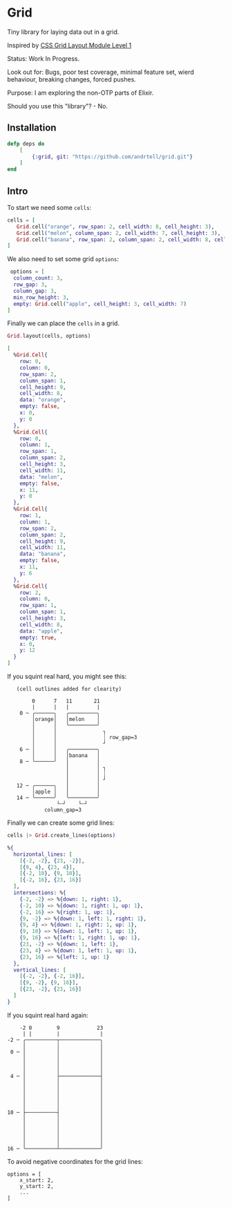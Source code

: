 # Grid

Tiny library for laying data out in a grid. 

Inspired by [CSS Grid Layout Module Level 1](https://www.w3.org/TR/css-grid-1/)

Status: Work In Progress.

Look out for: Bugs, poor test coverage, minimal feature set, wierd behaviour, breaking changes, forced pushes.

Purpose: I am exploring the non-OTP parts of Elixir.

Should you use this "library"? - No.

Installation
------------

```elixir
defp deps do
    [
        {:grid, git: "https://github.com/andrtell/grid.git"}
    ]
end
```

Intro
-----

To start we need some `cells`:

```elixir
cells = [
   Grid.cell("orange", row_span: 2, cell_width: 8, cell_height: 3),
   Grid.cell("melon", column_span: 2, cell_width: 7, cell_height: 3),
   Grid.cell("banana", row_span: 2, column_span: 2, cell_width: 8, cell_height: 3)
]
```

We also need to set some grid `options`:

```elixir
 options = [
  column_count: 3,
  row_gap: 3,
  column_gap: 3,
  min_row_height: 3,
  empty: Grid.cell("apple", cell_height: 3, cell_width: 7)
]
```
Finally we can place the `cells` in a grid.

```elixir
Grid.layout(cells, options)

[
  %Grid.Cell{
    row: 0,
    column: 0,
    row_span: 2,
    column_span: 1,
    cell_height: 9,
    cell_width: 8,
    data: "orange",
    empty: false,
    x: 0,
    y: 0
  },
  %Grid.Cell{
    row: 0,
    column: 1,
    row_span: 1,
    column_span: 2,
    cell_height: 3,
    cell_width: 11,
    data: "melon",
    empty: false,
    x: 11,
    y: 0
  },
  %Grid.Cell{
    row: 1,
    column: 1,
    row_span: 2,
    column_span: 2,
    cell_height: 9,
    cell_width: 11,
    data: "banana",
    empty: false,
    x: 11,
    y: 6
  },
  %Grid.Cell{
    row: 2,
    column: 0,
    row_span: 1,
    column_span: 1,
    cell_height: 3,
    cell_width: 8,
    data: "apple",
    empty: true,
    x: 0,
    y: 12
  }
]
```

If you squint real hard, you might see this:

```
   (cell outlines added for clearity)

        0      7   11       21 
        |      |   |         |
    0 ─ ╭──────╮   ╭─────────╮ 
        │orange│   │melon    │
        │      │   ╰─────────╯
        │      │               ┐ 
        │      │               ┊ row_gap=3
        │      │               ┘
    6 ─ │      │   ╭─────────╮
        │      │   │banana   │
    8 ─ ╰──────╯   │         │                      
                   │         │ ┐
                   │         │ ┊ 
                   │         │ ┘
   12 ─ ╭──────╮   │         │
        │apple │   │         │
   14 ─ ╰──────╯   ╰─────────╯ 
                └┄┘    └┄┘
            column_gap=3 
```

Finally we can create some grid lines:

```elixir
cells |> Grid.create_lines(options)

%{
  horizontal_lines: [
    [{-2, -2}, {23, -2}],
    [{9, 4}, {23, 4}],
    [{-2, 10}, {9, 10}],
    [{-2, 16}, {23, 16}]
  ],
  intersections: %{
    {-2, -2} => %{down: 1, right: 1},
    {-2, 10} => %{down: 1, right: 1, up: 1},
    {-2, 16} => %{right: 1, up: 1},
    {9, -2} => %{down: 1, left: 1, right: 1},
    {9, 4} => %{down: 1, right: 1, up: 1},
    {9, 10} => %{down: 1, left: 1, up: 1},
    {9, 16} => %{left: 1, right: 1, up: 1},
    {23, -2} => %{down: 1, left: 1},
    {23, 4} => %{down: 1, left: 1, up: 1},
    {23, 16} => %{left: 1, up: 1}
  },
  vertical_lines: [
    [{-2, -2}, {-2, 16}],
    [{9, -2}, {9, 16}],
    [{23, -2}, {23, 16}]
  ]
}
```

If you squint real hard again:

```
    -2 0        9            23
     | |        |             |  
-2 ─ ╭──────────┬─────────────╮
     │          │             │  
 0 ─ │          │             │ 
     │          │             │  
     │          │             │  
     │          │             │     
 4 ─ │          ├─────────────┤            
     │          │             │     
     │          │             │  
     │          │             │   
     │          │             │   
     │          │             │   
10 ─ ├──────────┤             │     
     │          │             │                           
     │          │             │
     │          │             │
     │          │             │
     │          │             │
16 ─ ╰──────────┴─────────────╯
```

To avoid negative coordinates for the grid lines:

```
options = [
    x_start: 2,
    y_start: 2,
    ... 
]
```
